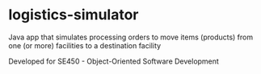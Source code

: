 # logistics-simulator
Java app that simulates processing orders to move items (products) from one (or more) facilities to a destination facility

Developed for SE450 - Object-Oriented Software Development

